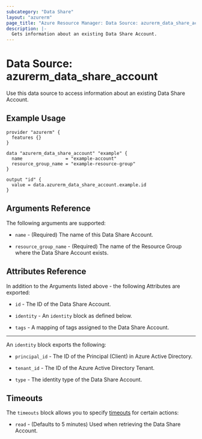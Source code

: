 ```yaml
---
subcategory: "Data Share"
layout: "azurerm"
page_title: "Azure Resource Manager: Data Source: azurerm_data_share_account"
description: |-
  Gets information about an existing Data Share Account.
---
```


# Data Source: azurerm_data_share_account

Use this data source to access information about an existing Data Share Account.

## Example Usage

```hcl
provider "azurerm" {
  features {}
}

data "azurerm_data_share_account" "example" {
  name                = "example-account"
  resource_group_name = "example-resource-group"
}

output "id" {
  value = data.azurerm_data_share_account.example.id
}
```

## Arguments Reference

The following arguments are supported:

* `name` - (Required) The name of this Data Share Account.

* `resource_group_name` - (Required) The name of the Resource Group where the Data Share Account exists.

## Attributes Reference

In addition to the Arguments listed above - the following Attributes are exported: 

* `id` - The ID of the Data Share Account.

* `identity` - An `identity` block as defined below.

* `tags` - A mapping of tags assigned to the Data Share Account.

---

An `identity` block exports the following:

* `principal_id` - The ID of the Principal (Client) in Azure Active Directory.

* `tenant_id` - The ID of the Azure Active Directory Tenant.

* `type` - The identity type of the Data Share Account.

## Timeouts

The `timeouts` block allows you to specify [timeouts](https://www.terraform.io/docs/configuration/resources.html#timeouts) for certain actions:

* `read` - (Defaults to 5 minutes) Used when retrieving the Data Share Account.

